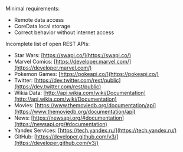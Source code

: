 Minimal requirements:
* Remote data access
* CoreData local storage
* Correct behavior without internet access

Incomplete list of open REST APIs:
* Star Wars: [https://swapi.co/](https://swapi.co/)
* Marvel Comics: [https://developer.marvel.com/](https://developer.marvel.com/)
* Pokemon Games: [https://pokeapi.co/](https://pokeapi.co/)
* Twitter: [https://dev.twitter.com/rest/public](https://dev.twitter.com/rest/public)
* Wikia Data: [http://api.wikia.com/wiki/Documentation](http://api.wikia.com/wiki/Documentation)
* Movies: [https://www.themoviedb.org/documentation/api](https://www.themoviedb.org/documentation/api)
* News: [https://newsapi.org/#documentation](https://newsapi.org/#documentation)
* Yandex Services: [https://tech.yandex.ru/](https://tech.yandex.ru/)
* GitHub: [https://developer.github.com/v3/](https://developer.github.com/v3/)
